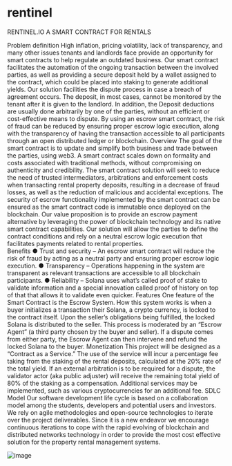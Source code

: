 # rentinel
RENTINEL.IO
A SMART CONTRACT FOR RENTALS

Problem definition
High inflation, pricing volatility, lack of transparency, and many other issues tenants and landlords face provide an opportunity for smart contracts to help regulate an outdated business. Our smart contract facilitates the automation of the ongoing transaction between the involved parties, as well as providing a secure deposit held by a wallet assigned to the contract, which could be placed into staking to generate additional yields. Our solution facilities the dispute process in case a breach of agreement occurs.
The deposit, in most cases, cannot be monitored by the tenant after it is given to the landlord. In addition, the Deposit deductions are usually done arbitrarily by one of the parties, without an efficient or cost-effective means to dispute. By using an escrow smart contract, the risk of fraud can be reduced by ensuring proper escrow logic execution, along with the transparency of having the transaction accessible to all participants through an open distributed ledger or blockchain.
Overview
The goal of the smart contract is to update and simplify both business and trade between the parties, using web3. A smart contract scales down on formality and costs associated with traditional methods, without compromising on authenticity and credibility. 
The smart contract solution will seek to reduce the need of trusted intermediators, arbitrations and enforcement costs when transacting rental property deposits, resulting in a decrease of fraud losses, as well as the reduction of malicious and accidental exceptions. The security of escrow functionality implemented by the smart contract can be ensured as the smart contract code is immutable once deployed on the blockchain.
Our value proposition is to provide an escrow payment alternative by leveraging the power of blockchain technology and its native smart contract capabilities. Our solution will allow the parties to define the contract conditions and rely on a neutral escrow logic execution that facilitates payments related to rental properties.  
Benefits
●	Trust and security – An escrow smart contract will reduce the risk of fraud by acting as a neutral party and ensuring proper escrow logic execution.
●	Transparency – Operations happening in the system are transparent as relevant transactions are accessible to all blockchain participants.
●	Reliability – Solana uses what’s called proof of stake to validate information and a special innovation called proof of history on top of that that allows it to validate even quicker.
Features
One feature of the Smart Contract is the Escrow System. How this system works is when a buyer initializes a transaction their Solana, a crypto currency, is locked to the contract itself. Upon the seller’s obligations being fulfilled, the locked Solana is distributed to the seller. 
This process is moderated by an “Escrow Agent” (a third party chosen by the buyer and seller). If a dispute comes from either party, the Escrow Agent can then intervene and refund the locked Solana to the buyer.
Monetization
	This project will be designed as a “Contract as a Service.” The use of the service will incur a percentage fee taking from the staking of the rental deposits, calculated at the 20% rate of the total yield. 
If an external arbitration is to be required for a dispute, the validator actor (aka public adjuster) will receive the remaining total yield of 80% of the staking as a compensation. 
Additional services may be implemented, such as various cryptocurrencies for an additional fee.
SDLC Model
Our software development life cycle is based on a collaboration model among the students, developers and potential users and investors. We rely on agile methodologies and open-source technologies to iterate over the project deliverables. Since it is a new endeavor we encourage continuous iterations to cope with the rapid evolving of blockchain and distributed networks technology in order to provide the most cost effective solution for the property rental management systems.  

![image](https://user-images.githubusercontent.com/13037369/200162186-a1f90ead-87bc-4cd8-99b2-88dcfce09f68.png)
